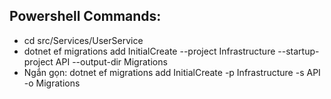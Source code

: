 ﻿ ## Powershell Commands:
- cd src/Services/UserService
- dotnet ef migrations add InitialCreate --project Infrastructure --startup-project API --output-dir Migrations
- Ngắn gọn: dotnet ef migrations add InitialCreate -p Infrastructure -s API -o Migrations

